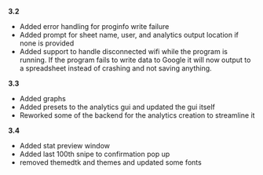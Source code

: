 **3.2**
- Added error handling for proginfo write failure
- Added prompt for sheet name, user, and analytics output location if none is provided
- Added support to handle disconnected wifi while the program is running. If the program fails to write data to Google it will now output to a spreadsheet instead of crashing and not saving anything.

**3.3**
- Added graphs
- Added presets to the analytics gui and updated the gui itself
- Reworked some of the backend for the analytics creation to streamline it

**3.4**
- Added stat preview window
- Added last 100th snipe to confirmation pop up
- removed themedtk and themes and updated some fonts